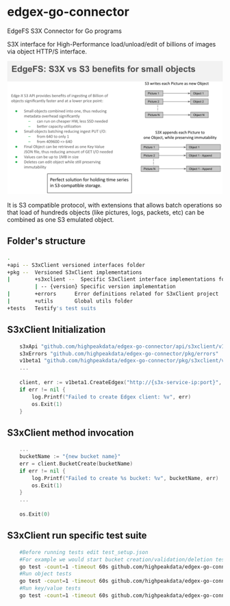 # edgex-go-connector
EdgeFS S3X Connector for Go programs

S3X interface for High-Performance load/unload/edit of billions of images
via object HTTP/S interface.

<p align="center">
  <img src="https://github.com/Nexenta/edgex-perl-connector/raw/master/edgefs-s3x-kv-benefits.png?raw=true" alt="edgefs-s3x-kv-benefits.png"/>
</p>

It is S3 compatible protocol, with extensions that allows batch operations
so that load of hundreds objects (like pictures, logs, packets, etc) can be
combined as one S3 emulated object.

## Folder's structure
```bash
.
+api -- S3xClient versioned interfaces folder
+pkg --  Versioned S3xClient implementations
|        +s3xclient --  Specific S3xClient interface implementations folder
         | -- {version} Specific version implementation
|        +errors      Error definitions related for S3xClient project
|        +utils       Global utils folder
+tests   Testify's test suits
```

## S3xClient Initialization

```go
	s3xApi "github.com/highpeakdata/edgex-go-connector/api/s3xclient/v1beta1"
	s3xErrors "github.com/highpeakdata/edgex-go-connector/pkg/errors"
	v1beta1 "github.com/highpeakdata/edgex-go-connector/pkg/s3xclient/v1beta1/"
	...

	client, err := v1beta1.CreateEdgex("http://{s3x-service-ip:port}", {s3x-service-auth}, {s3x-service-secretKey})
	if err != nil {
		log.Printf("Failed to create Edgex client: %v", err)
		os.Exit(1)
	}
```

## S3xClient method invocation

```go
	...
	bucketName := "{new bucket name}"
	err = client.BucketCreate(bucketName)
	if err != nil {
		log.Printf("Failed to create %s bucket: %v", bucketName, err)
		os.Exit(1)
	}
	...

	os.Exit(0)
```

## S3xClient run specific test suite

```bash
	#Before running tests edit test_setup.json
	#For example we would start bucket creation/validation/deletion test
	go test -count=1 -timeout 60s github.com/highpeakdata/edgex-go-connector/tests/e2e/bucket -run TestEnd2EndBucketTestSuite -v
	#Run object tests
	go test -count=1 -timeout 60s github.com/highpeakdata/edgex-go-connector/tests/e2e/object -run TestEnd2EndObjectTestSuite -v
	#Run key/value tests
	go test -count=1 -timeout 60s github.com/highpeakdata/edgex-go-connector/tests/e2e/kv -run TestEnd2EndKVTestSuite -v
```
